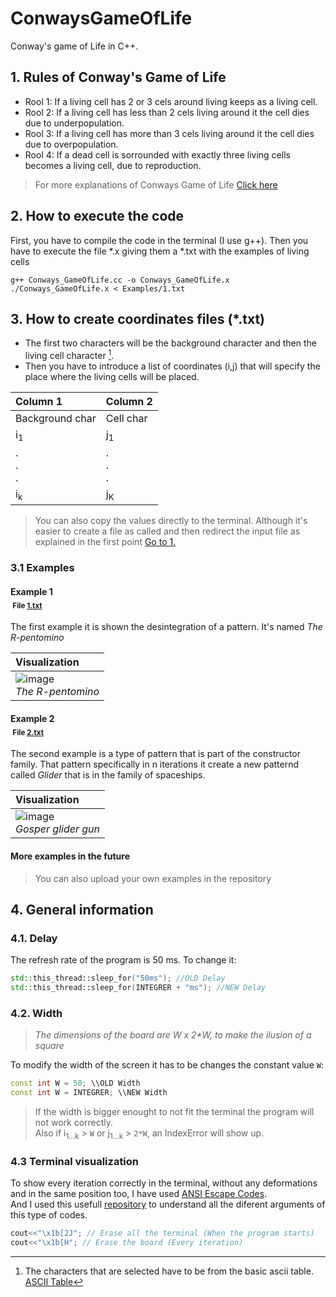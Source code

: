 # ConwaysGameOfLife
Conway's game of Life in C++. 

## 1. Rules of Conway's Game of Life

- Rool 1: If a living cell has 2 or 3 cels around living keeps as a living cell.
- Rool 2: If a living cell has less than 2 cels living around it the cell dies due to underpopulation.
- Rool 3: If a living cell has more than 3 cels living around it the cell dies due to overpopulation.
- Rool 4: If a dead cell is sorrounded with exactly three living cells becomes a living cell, due to reproduction.

> For more explanations of Conways Game of Life [Click here](https://en.wikipedia.org/wiki/Conway%27s_Game_of_Life)

## 2. How to execute the code

First, you have to compile the code in the terminal (I use g++). Then you have to execute the file *.x giving them a *.txt with the examples of living cells

```Shell
g++ Conways_GameOfLife.cc -o Conways_GameOfLife.x
./Conways_GameOfLife.x < Examples/1.txt
```
## 3. How to create coordinates files (*.txt)

- The first two characters will be the background character and then the living cell character [^footnote].
- Then you have to introduce a list of coordinates (i,j) that will specify the place where the living cells will be placed.
  
| Column 1        | Column 2      |
| :-------------  | :-------------|
| Background char | Cell char     |
| i<sub>1</sub>   | j<sub>1</sub> |
| .<br/>.<br/>.   | .<br/>.<br/>. |
| i<sub>k</sub>   | j<sub>K</sub> |

> You can also copy the values ​​directly to the terminal. Although it's easier to create a file as called and then redirect the input file as explained in the first point [Go to 1.](#1-How-to-execute-the-code)

### 3.1 Examples

#### Example 1 </br>&nbsp;<sub>File [1.txt](Examples/1.txt)</sub>

The first example it is shown the desintegration of a pattern. It's named _The R-pentomino_

| Visualization  |
| :------------- |
|![image](https://github.com/jaume27/ConwaysGameOfLife/assets/149974083/dd618320-c0a6-42a3-8343-e6077b8ec723)<br/> *The R-pentomino*|                                            

#### Example 2 </br>&nbsp;<sub>File [2.txt](Examples/2.txt)</sub>

The second example is a type of pattern that is part of the constructor family. That pattern specifically in n iterations it create a new patternd called _Glider_ that is in the family of spaceships.

| Visualization  |
| :------------- |
|![image](https://upload.wikimedia.org/wikipedia/commons/e/e0/Game_of_life_glider_gun.svg)<br/> *Gosper glider gun*|                                                                          

#### More examples in the future
> You can also upload your own examples in the repository

## 4. General information

### 4.1. Delay

The refresh rate of the program is 50 ms. To change it:
```C++
std::this_thread::sleep_for("50ms"); //OLD Delay
std::this_thread::sleep_for(INTEGRER + "ms"); //NEW Delay
```

### 4.2. Width
 > _The dimensions of the board are W x 2*W, to make the ilusion of a square_

To modify the width of the screen it has to be changes the constant value ```W```:

```C++
const int W = 50; \\OLD Width
const int W = INTEGRER; \\NEW Width
```
> If the width is bigger enought to not fit the terminal the program will not work correctly.
> <br/>Also if i<sub>1...k</sub> > ```W``` or j<sub>1...k</sub> > ```2*W```, an IndexError will show up.

### 4.3 Terminal visualization

To show every iteration correctly in the terminal, without any deformations and in the same position too, I have used [ANSI Escape Codes](https://en.wikipedia.org/wiki/ANSI_escape_code). </br>
And I used this usefull [repository](https://gist.github.com/fnky/458719343aabd01cfb17a3a4f7296797#file-ansi-md) to understand all the diferent arguments of this type of codes.

```C++
cout<<"\x1b[2J"; // Erase all the terminal (When the program starts)
cout<<"\x1b[H"; // Erase the board (Every iteration)
```


[^footnote]: The characters that are selected have to be from the basic ascii table. [ASCII Table](https://ca.wikipedia.org/wiki/ASCII)
